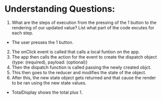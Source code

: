 # Understanding Questions:
1. What are the steps of execution from the pressing of the 1 button to the rendering of our updated value? List what part of the code excutes for each step.
* The user presses the 1 button.
2. The onClick event is called that calls a local funtion on the app.
3. The app then calls the action for the event to create the dispatch object {type: (required), payload: (optional)}
4. Then the dispatch function is called passing the newly created objct.
5. This then goes to the reducer and modifies the state of the object.
6. After this, the new state object gets returned and that cause the render to be ran using the new state values.

* TotalDisplay shows the total plus 1.
